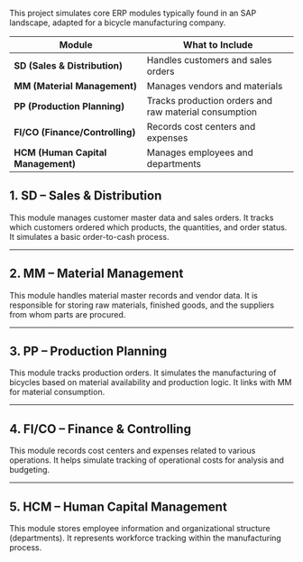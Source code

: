 This project simulates core ERP modules typically found in an SAP landscape, adapted for a bicycle manufacturing company.

| Module                             | What to Include                                       |
| ---------------------------------- | ----------------------------------------------------- |
| **SD (Sales & Distribution)**      | Handles customers and sales orders                    |
| **MM (Material Management)**       | Manages vendors and materials                         |
| **PP (Production Planning)**       | Tracks production orders and raw material consumption |
| **FI/CO (Finance/Controlling)**    | Records cost centers and expenses                     |
| **HCM (Human Capital Management)** | Manages employees and departments                     |

## 1. SD – Sales & Distribution

This module manages customer master data and sales orders. It tracks which customers ordered which products, the quantities, and order status. It simulates a basic order-to-cash process.

---

## 2. MM – Material Management

This module handles material master records and vendor data. It is responsible for storing raw materials, finished goods, and the suppliers from whom parts are procured.

---

## 3. PP – Production Planning

This module tracks production orders. It simulates the manufacturing of bicycles based on material availability and production logic. It links with MM for material consumption.

---

## 4. FI/CO – Finance & Controlling

This module records cost centers and expenses related to various operations. It helps simulate tracking of operational costs for analysis and budgeting.

---

## 5. HCM – Human Capital Management

This module stores employee information and organizational structure (departments). It represents workforce tracking within the manufacturing process.

